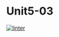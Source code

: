 # Unit5-03
 [![linter](https://github.com/Liyajoseph/Unit5-03/workflows/linter/badge.svg)](https://github.com/marketplace/actions/super-linter)
